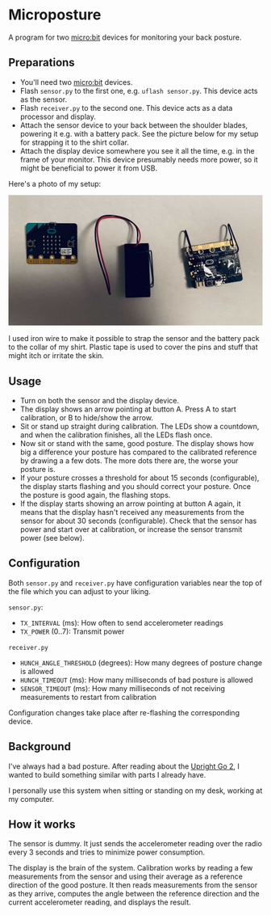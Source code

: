 # Microposture

A program for two [micro:bit] devices for monitoring your back posture.

## Preparations

- You'll need two [micro:bit] devices.
- Flash `sensor.py` to the first one, e.g. `uflash sensor.py`. This device acts
  as the sensor.
- Flash `receiver.py` to the second one. This device acts as a data processor
  and display.
- Attach the sensor device to your back between the shoulder blades, powering it
  e.g. with a battery pack. See the picture below for my setup for strapping it
  to the shirt collar.
- Attach the display device somewhere you see it all the time, e.g. in the frame
  of your monitor. This device presumably needs more power, so it might be
  beneficial to power it from USB.

Here's a photo of my setup:

![](photo.jpg)

I used iron wire to make it possible to strap the sensor and the battery pack to
the collar of my shirt. Plastic tape is used to cover the pins and stuff that
might itch or irritate the skin.

## Usage

- Turn on both the sensor and the display device.
- The display shows an arrow pointing at button A. Press A to start calibration,
  or B to hide/show the arrow.
- Sit or stand up straight during calibration. The LEDs show a countdown, and
  when the calibration finishes, all the LEDs flash once.
- Now sit or stand with the same, good posture. The display shows how big a
  difference your posture has compared to the calibrated reference by drawing a
  a few dots. The more dots there are, the worse your posture is.
- If your posture crosses a threshold for about 15 seconds (configurable), the
  display starts flashing and you should correct your posture. Once the posture
  is good again, the flashing stops.
- If the display starts showing an arrow pointing at button A again, it means
  that the display hasn't received any measurements from the sensor for about 30
  seconds (configurable). Check that the sensor has power and start over at
  calibration, or increase the sensor transmit power (see below).

## Configuration

Both `sensor.py` and `receiver.py` have configuration variables near the top of
the file which you can adjust to your liking.

`sensor.py`:

* `TX_INTERVAL` (ms): How often to send accelerometer readings
* `TX_POWER` (0..7): Transmit power

`receiver.py`

* `HUNCH_ANGLE_THRESHOLD` (degrees): How many degrees of posture change is allowed
* `HUNCH_TIMEOUT` (ms): How many milliseconds of bad posture is allowed
* `SENSOR_TIMEOUT` (ms): How many milliseconds of not receiving measurements to
  restart from calibration

Configuration changes take place after re-flashing the corresponding device.

## Background

I've always had a bad posture. After reading about the [Upright Go 2], I wanted
to build something similar with parts I already have.

I personally use this system when sitting or standing on my desk, working at my
computer.

## How it works

The sensor is dummy. It just sends the accelerometer reading over the radio
every 3 seconds and tries to minimize power consumption.

The display is the brain of the system. Calibration works by reading a few
measurements from the sensor and using their average as a reference direction of
the good posture. It then reads measurements from the sensor as they arrive,
computes the angle between the reference direction and the current accelerometer
reading, and displays the result.

[micro:bit]: https://microbit.org/
[Upright Go 2]: https://store.uprightpose.com/products/upright-go2
